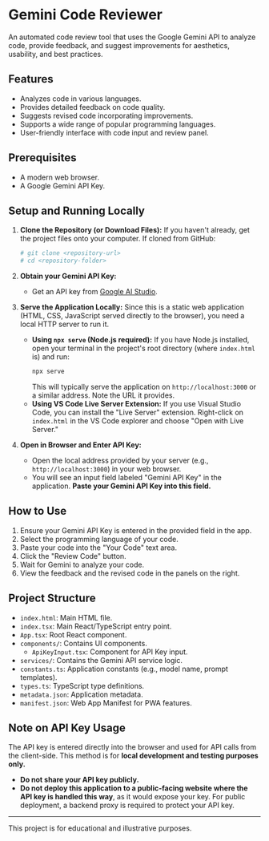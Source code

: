 # Gemini Code Reviewer

An automated code review tool that uses the Google Gemini API to analyze code, provide feedback, and suggest improvements for aesthetics, usability, and best practices.

## Features

-   Analyzes code in various languages.
-   Provides detailed feedback on code quality.
-   Suggests revised code incorporating improvements.
-   Supports a wide range of popular programming languages.
-   User-friendly interface with code input and review panel.

## Prerequisites

-   A modern web browser.
-   A Google Gemini API Key.

## Setup and Running Locally

1.  **Clone the Repository (or Download Files):**
    If you haven't already, get the project files onto your computer. If cloned from GitHub:
    ```bash
    # git clone <repository-url>
    # cd <repository-folder>
    ```

2.  **Obtain your Gemini API Key:**
    -   Get an API key from [Google AI Studio](https://aistudio.google.com/app/apikey).

3.  **Serve the Application Locally:**
    Since this is a static web application (HTML, CSS, JavaScript served directly to the browser), you need a local HTTP server to run it.
    -   **Using `npx serve` (Node.js required):**
        If you have Node.js installed, open your terminal in the project's root directory (where `index.html` is) and run:
        ```bash
        npx serve
        ```
        This will typically serve the application on `http://localhost:3000` or a similar address. Note the URL it provides.
    -   **Using VS Code Live Server Extension:**
        If you use Visual Studio Code, you can install the "Live Server" extension. Right-click on `index.html` in the VS Code explorer and choose "Open with Live Server."

4.  **Open in Browser and Enter API Key:**
    -   Open the local address provided by your server (e.g., `http://localhost:3000`) in your web browser.
    -   You will see an input field labeled "Gemini API Key" in the application. **Paste your Gemini API Key into this field.**

## How to Use

1.  Ensure your Gemini API Key is entered in the provided field in the app.
2.  Select the programming language of your code.
3.  Paste your code into the "Your Code" text area.
4.  Click the "Review Code" button.
5.  Wait for Gemini to analyze your code.
6.  View the feedback and the revised code in the panels on the right.

## Project Structure

-   `index.html`: Main HTML file.
-   `index.tsx`: Main React/TypeScript entry point.
-   `App.tsx`: Root React component.
-   `components/`: Contains UI components.
    - `ApiKeyInput.tsx`: Component for API Key input.
-   `services/`: Contains the Gemini API service logic.
-   `constants.ts`: Application constants (e.g., model name, prompt templates).
-   `types.ts`: TypeScript type definitions.
-   `metadata.json`: Application metadata.
-   `manifest.json`: Web App Manifest for PWA features.

## Note on API Key Usage

The API key is entered directly into the browser and used for API calls from the client-side. This method is for **local development and testing purposes only.**
-   **Do not share your API key publicly.**
-   **Do not deploy this application to a public-facing website where the API key is handled this way**, as it would expose your key. For public deployment, a backend proxy is required to protect your API key.

---

This project is for educational and illustrative purposes.